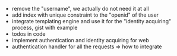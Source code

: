 * remove the "username", we actually do not need it at all
* add index with unique constraint to the "openid" of the user
* integrate templating engine and use it for the "identity acquiring" process, gist with example
* todos in code
* implement authentication and identity acquiring for web
* authentication handler for all the requests => how to integrate
